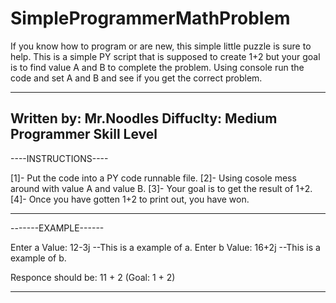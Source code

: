 # SimpleProgrammerMathProblem

If you know how to program or are new, this simple little puzzle is sure to help. 
This is a simple PY script that is supposed to create 1+2 but your goal is to find value A and B to complete the problem. 
Using console run the code and set A and B and see if you get the correct problem.


----------------------
Written by: Mr.Noodles
Diffuclty: Medium Programmer Skill Level
-----------------------


----INSTRUCTIONS----

[1]- Put the code into a PY code runnable file.
[2]- Using cosole mess around with value A and value B. 
[3]- Your goal is to get the result of 1+2.
[4]- Once you have gotten 1+2 to print out, you have won.

--------------------


-------EXAMPLE------

Enter a Value: 12-3j --This is a example of a.
Enter b Value: 16+2j --This is a example of b.

Responce should be: 11 + 2 (Goal: 1 + 2)

--------------------
